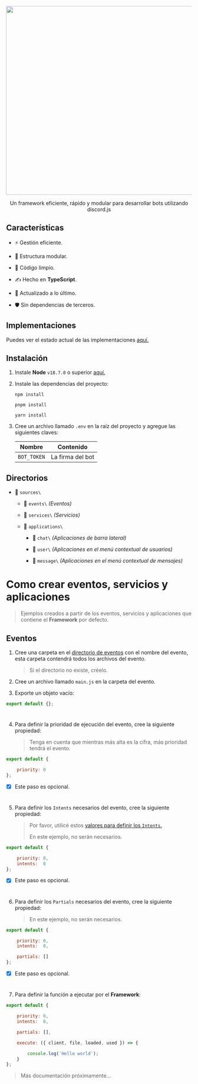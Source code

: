 <div align='center'>
    <img src='https://i.ibb.co/CKz4kQQ/logo.png' width='512' />
    <p>
        Un framework eficiente, rápido y modular para desarrollar bots utilizando discord.js
    </p>
</div>

## Características

- ⚡️ Gestión eficiente.

- 🧱 Estructura modular.

- 🧽 Código limpio.

- ✍ Hecho en **TypeScript**.

- 🌃 Actualizado a lo último.

- 🛡 Sin dependencias de terceros.

## Implementaciones

Puedes ver el estado actual de las implementaciones [aquí.](https://themarzon.notion.site/3a93960b980b484780c38e8c9aa360e1)

## Instalación

1. Instale **Node** ``v18.7.0`` o superior [aquí.](https://nodejs.org)

2. Instale las dependencias del proyecto:
  
    ```sh-session
    npm install
    ```
    
    ```sh-session
    pnpm install
    ```

    ```sh-session
    yarn install
    ```

3. Cree un archivo llamado ``.env`` en la raíz del proyecto y agregue las siguientes claves:

    | Nombre      | Contenido        |
    |-------------|------------------|
    | `BOT_TOKEN` | La firma del bot |

## Directorios

- 📂 ``sources\``

    - 📂 ``events\`` _(Eventos)_

    - 📂 ``services\`` _(Servicios)_

    - 📂 ``applications\``

        - 📂 ``chat\`` _(Aplicaciones de barra lateral)_

        - 📂 ``user\`` _(Aplicaciones en el menú contextual de usuarios)_

        - 📂 ``message\`` _(Aplicaciones en el menú contextual de mensajes)_


# Como crear eventos, servicios y aplicaciones

> Ejemplos creados a partir de los eventos, servicios y aplicaciones que contiene el **Framework** por defecto.

## Eventos

1. Cree una carpeta en el [directorio de eventos](https://github.com/theMarzon/Dynamoon/#Directorios) con el nombre del evento, esta carpeta contendrá todos los archivos del evento.

    > Si el directorio no existe, créelo.

2. Cree un archivo llamado ``main.js`` en la carpeta del evento.

3. Exporte un objeto vacío:

```js
export default {};
```

#

4. Para definir la prioridad de ejecución del evento, cree la siguiente propiedad:

    > Tenga en cuenta que mientras más alta es la cifra, más prioridad tendrá el evento.

```js
export default {

    priority: 0
};
```

- [x] Este paso es opcional.

#

5. Para definir los ``Intents`` necesarios del evento, cree la siguiente propiedad:

    > Por favor, utilicé estos [valores para definir los ``Intents``.](https://discord.com/developers/docs/topics/gateway#gateway-intents)
    > 
    > En este ejemplo, no serán necesarios.

```js
export default {

    priority: 0,
    intents:  0
};
```

- [x] Este paso es opcional.

#

6. Para definir los ``Partials`` necesarios del evento, cree la siguiente propiedad:

    > En este ejemplo, no serán necesarios.

```js
export default {

    priority: 0,
    intents:  0,

    partials: []
};
```

- [x] Este paso es opcional.

#

7. Para definir la función a ejecutar por el **Framework**:

```js
export default {

    priority: 0,
    intents:  0,

    partials: [],

    execute: ({ client, file, loaded, used }) => {

        console.log('Hello world');
    }
};
```

> Más documentación próximamente...
